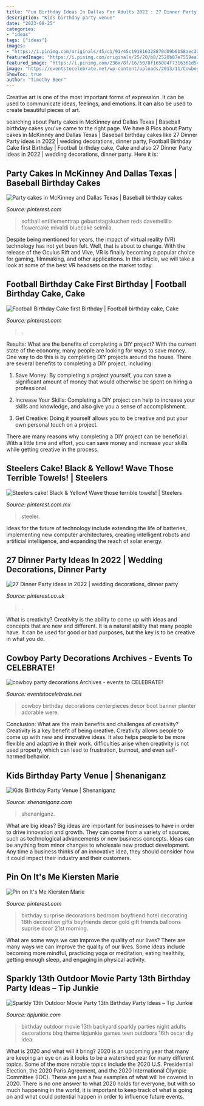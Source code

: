 ```yaml
---
title: "Fun Birthday Ideas In Dallas For Adults 2022 : 27 Dinner Party Ideas In 2022"
description: "Kids birthday party venue"
date: "2023-08-25"
categories:
- "ideas"
tags: ["ideas"]
images:
- "https://i.pinimg.com/originals/45/c1/91/45c191816328870d09b6b58aec310b57.jpg"
featuredImage: "https://i.pinimg.com/originals/25/20/b8/2520b87e7559ea168db080a5f67b968b.jpg"
featured_image: "https://i.pinimg.com/236x/8f/16/50/8f165084f7316361d54b8bd68317ea1f--mexican-theme-party-drinks-bar-theme-party.jpg"
image: "https://eventstocelebrate.net/wp-content/uploads/2013/11/Cowboy-Birthday-Party-Decor.jpg"
ShowToc: true
author: "Timothy Beer"
---
```



Creative art is one of the most important forms of expression. It can be used to communicate ideas, feelings, and emotions. It can also be used to create beautiful pieces of art.

	

		
searching about Party cakes in McKinney and Dallas Texas | Baseball birthday cakes you've came to the right page. We have 8 Pics about Party cakes in McKinney and Dallas Texas | Baseball birthday cakes like 27 Dinner Party ideas in 2022 | wedding decorations, dinner party, Football Birthday Cake first Birthday | Football birthday cake, Cake and also 27 Dinner Party ideas in 2022 | wedding decorations, dinner party. Here it is:
		
    
## Party Cakes In McKinney And Dallas Texas | Baseball Birthday Cakes

<img loading=lazy src="https://i.pinimg.com/originals/7f/c4/13/7fc4139a5c88063e0451ce4bc306b14f.jpg" onerror="this.onerror=null;this.src='https://tse3.mm.bing.net/th?id=OIP.-C5zkd-20ukWzmqW3PG_jAHaJ6&amp;pid=15.1';" alt="Party cakes in McKinney and Dallas Texas | Baseball birthday cakes">

_Source: pinterest.com_

>softball entitlementtrap geburtstagskuchen reds davemelillo flowercake mivaldi bluecake selmila. 

	

Despite being mentioned for years, the impact of virtual reality (VR) technology has not yet been felt. Well, that is about to change. With the release of the Oculus Rift and Vive, VR is finally becoming a popular choice for gaming, filmmaking, and other applications. In this article, we will take a look at some of the best VR headsets on the market today.

    
## Football Birthday Cake First Birthday | Football Birthday Cake, Cake

<img loading=lazy src="https://i.pinimg.com/originals/45/c1/91/45c191816328870d09b6b58aec310b57.jpg" onerror="this.onerror=null;this.src='https://tse4.mm.bing.net/th?id=OIP.7Xy7LdPLPGPJ2K4UDyZ1YwHaGz&amp;pid=15.1';" alt="Football Birthday Cake first Birthday | Football birthday cake, Cake">

_Source: pinterest.com_

>. 

	

Results: What are the benefits of completing a DIY project?
With the current state of the economy, many people are looking for ways to save money. One way to do this is by completing DIY projects around the house. There are several benefits to completing a DIY project, including:
1. Save Money: By completing a project yourself, you can save a significant amount of money that would otherwise be spent on hiring a professional.

2. Increase Your Skills: Completing a DIY project can help to increase your skills and knowledge, and also give you a sense of accomplishment.

3. Get Creative: Doing it yourself allows you to be creative and put your own personal touch on a project.

There are many reasons why completing a DIY project can be beneficial. With a little time and effort, you can save money and increase your skills while getting creative in the process.

    
## Steelers Cake! Black &amp; Yellow! Wave Those Terrible Towels! | Steelers

<img loading=lazy src="https://i.pinimg.com/originals/e5/7d/f6/e57df6c92cb67bbd5f96695302ed9956.jpg" onerror="this.onerror=null;this.src='https://tse1.mm.bing.net/th?id=OIP.I_PpiiZNZ5Hxu202z020gQHaE6&amp;pid=15.1';" alt="Steelers cake! Black &amp; Yellow! Wave those terrible towels! | Steelers">

_Source: pinterest.com.mx_

>steeler. 

	

Ideas for the future of technology include extending the life of batteries, implementing new computer architectures, creating intelligent robots and artificial intelligence, and expanding the reach of solar energy.

    
## 27 Dinner Party Ideas In 2022 | Wedding Decorations, Dinner Party

<img loading=lazy src="https://i.pinimg.com/236x/8f/16/50/8f165084f7316361d54b8bd68317ea1f--mexican-theme-party-drinks-bar-theme-party.jpg" onerror="this.onerror=null;this.src='https://tse2.mm.bing.net/th?id=OIP._MavIIHewXU8vcxlLERl3gDsEp&amp;pid=15.1';" alt="27 Dinner Party ideas in 2022 | wedding decorations, dinner party">

_Source: pinterest.co.uk_

>. 

	

What is creativity?
Creativity is the ability to come up with ideas and concepts that are new and different. It is a natural ability that many people have. It can be used for good or bad purposes, but the key is to be creative in what you do.

    
## Cowboy Party Decorations Archives - Events To CELEBRATE!

<img loading=lazy src="https://eventstocelebrate.net/wp-content/uploads/2013/11/Cowboy-Birthday-Party-Decor.jpg" onerror="this.onerror=null;this.src='https://tse3.mm.bing.net/th?id=OIP.fO7Cko6bpHyHORcmshtbPwHaE6&amp;pid=15.1';" alt="cowboy party decorations Archives - events to CELEBRATE!">

_Source: eventstocelebrate.net_

>cowboy birthday decorations centerpieces decor boot banner planter adorable were. 

	

Conclusion: What are the main benefits and challenges of creativity?
Creativity is a key benefit of being creative. Creativity allows people to come up with new and innovative ideas. It also helps people to be more flexible and adaptive in their work. difficulties arise when creativity is not used properly, which can lead to frustration, burnout, and even self- harmed behavior.

    
## Kids Birthday Party Venue | Shenaniganz

<img loading=lazy src="https://shenaniganz.com/wp-content/uploads/2018/08/kids-birthday-party-13.jpg" onerror="this.onerror=null;this.src='https://tse1.mm.bing.net/th?id=OIP.6tDcSBT2vt3_sI1K05rJ3gHaE8&amp;pid=15.1';" alt="Kids Birthday Party Venue | Shenaniganz">

_Source: shenaniganz.com_

>shenaniganz. 

	

What are big ideas?
Big ideas are important for businesses to have in order to drive innovation and growth. They can come from a variety of sources, such as technological advancements or new business concepts. Ideas can be anything from minor changes to wholesale new product development. Any time a business thinks of an innovative idea, they should consider how it could impact their industry and their customers.

    
## Pin On It&#039;s Me Kiersten Marie

<img loading=lazy src="https://i.pinimg.com/originals/25/20/b8/2520b87e7559ea168db080a5f67b968b.jpg" onerror="this.onerror=null;this.src='https://tse3.mm.bing.net/th?id=OIP.GdREZma67HxgfsRkLxPFzwHaLH&amp;pid=15.1';" alt="Pin on It&#039;s Me Kiersten Marie">

_Source: pinterest.com_

>birthday surprise decorations bedroom boyfriend hotel decorating 18th decoration gifts boyfriends decor gold gift friends balloons suprise door 21st morning. 

	

What are some ways we can improve the quality of our lives?
There are many ways we can improve the quality of our lives. Some ideas include becoming more mindful, practicing yoga or meditation, eating healthily, getting enough sleep, and engaging in physical activity.

    
## Sparkly 13th Outdoor Movie Party 13th Birthday Party Ideas – Tip Junkie

<img loading=lazy src="https://cdn.tipjunkie.com/wp-content/uploads/party-thumbs/sparkly-13th-outdoor-movie-party-13th-birthday-party-ideas.jpg" onerror="this.onerror=null;this.src='https://tse2.mm.bing.net/th?id=OIP.rAcBq8r_y-ToJwkARW-hXgHaHa&amp;pid=15.1';" alt="Sparkly 13th Outdoor Movie Party 13th Birthday Party Ideas – Tip Junkie">

_Source: tipjunkie.com_

>birthday outdoor movie 13th backyard sparkly parties night adults decorations bbq theme tipjunkie games teen outdoors 16th oscar diy idea. 

	

What is 2020 and what will it bring?
2020 is an upcoming year that many are keeping an eye on as it looks to be a watershed year for many different topics. Some of the more notable topics include the 2020 U.S. Presidential Election, the 2020 Paris Agreement, and the 2020 International Olympic Committee (IOC). These are just a few examples of what will be covered in 2020. There is no one answer to what 2020 holds for everyone, but with so much happening in the world, it is important to keep track of what is going on and what could potential happen in order to influence future events.


